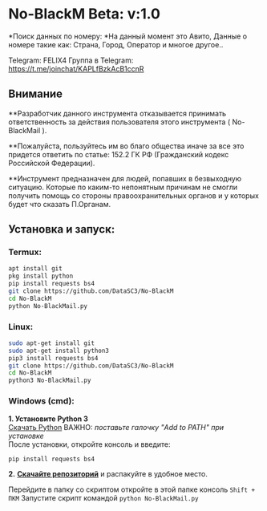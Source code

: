 # No-BlackM Beta: v:1.0
     
*Поиск данных по номеру:
*На данный момент это Авито, Данные о номере такие как: Страна, Город, Оператор
и многое другое..

Telegram: FELIX4
Группа в Telegram: https://t.me/joinchat/KAPLfBzkAcB1ccnR

## Внимание
**Разработчик данного инструмента отказывается принимать 
ответственность за действия 
пользователя этого инструмента ( No-BlackMail ).

**Пожалуйста, пользуйтесь им во благо общества 
иначе за все это придется ответить по статье: 152.2 ГК РФ (Гражданский кодекс Российской Федерации).

**Инструмент предназначен для людей, попавших в безвыходную ситуацию. Которые по каким-то непонятным причинам не смогли получить
помощь со стороны правоохранительных органов и у которых будет что сказать П.Органам.       

## Установка и запуск:
### Termux:
```Bash
apt install git 
pkg install python
pip install requests bs4 
git clone https://github.com/DataSC3/No-BlackM
cd No-BlackM
python No-BlackMail.py
```
### Linux:
```Bash
sudo apt-get install git 
sudo apt-get install python3
pip3 install requests bs4 
git clone https://github.com/DataSC3/No-BlackM
cd No-BlackM
python3 No-BlackMail.py
```
### Windows (cmd):
**1. Установите Python 3**\
[Скачать Python](https://www.python.org/downloads/) ВАЖНО: _поставьте галочку "Add to PATH" при установке_\
После установки, откройте консоль и введите:
```Bash
pip install requests bs4
```
**2.** [**Скачайте репозиторий**](https://github.com/DataSC3/No-BlackM) и распакуйте в удобное место.

Перейдите в папку со скриптом откройте в этой папке консоль `Shift + ПКМ`
Запустите скрипт командой `python No-BlackMail.py`
